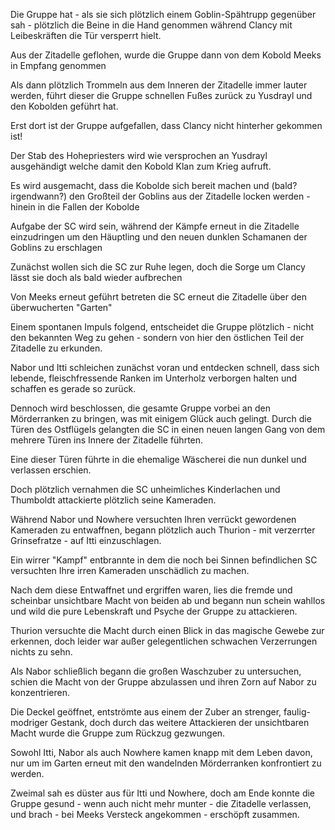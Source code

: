Die Gruppe hat - als sie sich plötzlich einem Goblin-Spähtrupp gegenüber sah - plötzlich die Beine in die Hand genommen während Clancy mit Leibeskräften die Tür versperrt hielt.

Aus der Zitadelle geflohen, wurde die Gruppe dann von dem Kobold Meeks in Empfang genommen

Als dann plötzlich Trommeln aus dem Inneren der Zitadelle immer lauter werden, führt dieser die Gruppe schnellen Fußes zurück zu Yusdrayl und den Kobolden geführt hat.

Erst dort ist der Gruppe aufgefallen, dass Clancy nicht hinterher gekommen ist!

Der Stab des Hohepriesters wird wie versprochen an Yusdrayl ausgehändigt welche damit den Kobold Klan zum Krieg aufruft.

Es wird ausgemacht, dass die Kobolde sich bereit machen und (bald? irgendwann?) den Großteil der Goblins aus der Zitadelle locken werden - hinein in die Fallen der Kobolde

Aufgabe der SC wird sein, während der Kämpfe erneut in die Zitadelle einzudringen um den Häuptling und den neuen dunklen Schamanen der Goblins zu erschlagen

Zunächst wollen sich die SC zur Ruhe legen, doch die Sorge um Clancy lässt sie doch als bald wieder aufbrechen

Von Meeks erneut geführt betreten die SC erneut die Zitadelle über den überwucherten "Garten"

Einem spontanen Impuls folgend, entscheidet die Gruppe plötzlich - nicht den bekannten Weg zu gehen - sondern von hier den östlichen Teil der Zitadelle zu erkunden.

Nabor und Itti schleichen zunächst voran und entdecken schnell, dass sich lebende, fleischfressende Ranken im Unterholz verborgen halten und schaffen es gerade so zurück.

Dennoch wird beschlossen, die gesamte Gruppe vorbei an den Mörderranken zu bringen, was mit einigem Glück auch gelingt.
Durch die Türen des Ostflügels gelangten die SC in einen neuen langen Gang von dem mehrere Türen ins Innere der Zitadelle führten.

Eine dieser Türen führte in die ehemalige Wäscherei die nun dunkel und verlassen erschien.

Doch plötzlich vernahmen die SC unheimliches Kinderlachen und Thumboldt attackierte plötzlich seine Kameraden.

Während Nabor und Nowhere versuchten Ihren verrückt gewordenen Kameraden zu entwaffnen, begann plötzlich auch Thurion - mit verzerrter Grinsefratze - auf Itti einzuschlagen.

Ein wirrer "Kampf" entbrannte in dem die noch bei Sinnen befindlichen SC versuchten Ihre irren Kameraden unschädlich zu machen.

Nach dem diese Entwaffnet und ergriffen waren, lies die fremde und scheinbar unsichtbare Macht von beiden ab und begann nun schein wahllos und wild die pure Lebenskraft und Psyche der Gruppe zu attackieren.

Thurion versuchte die Macht durch einen Blick in das magische Gewebe zur erkennen, doch leider war außer gelegentlichen schwachen Verzerrungen nichts zu sehn.

Als Nabor schließlich begann die großen Waschzuber zu untersuchen, schien die Macht von der Gruppe abzulassen und ihren Zorn auf Nabor zu konzentrieren.

Die Deckel geöffnet, entströmte aus einem der Zuber an strenger, faulig-modriger Gestank, doch durch das weitere Attackieren der unsichtbaren Macht wurde die Gruppe zum Rückzug gezwungen.

Sowohl Itti, Nabor als auch Nowhere kamen knapp mit dem Leben davon, nur um im Garten erneut mit den wandelnden Mörderranken konfrontiert zu werden.

Zweimal sah es düster aus für Itti und Nowhere, doch am Ende konnte die Gruppe gesund - wenn auch nicht mehr munter - die Zitadelle verlassen, und brach - bei Meeks Versteck angekommen - erschöpft zusammen.